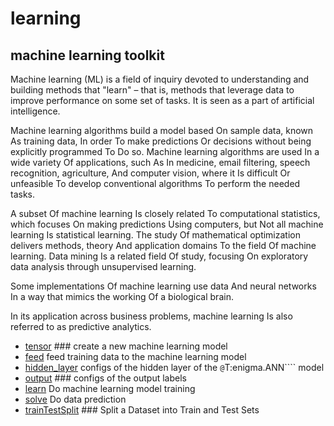 # learning

## machine learning toolkit
 
 Machine learning (ML) is a field of inquiry devoted to
 understanding and building methods that "learn" – that
 is, methods that leverage data to improve performance 
 on some set of tasks. It is seen as a part of artificial
 intelligence.

 Machine learning algorithms build a model based On sample
 data, known As training data, In order To make predictions
 Or decisions without being explicitly programmed To Do so.
 Machine learning algorithms are used In a wide variety Of 
 applications, such As In medicine, email filtering, speech 
 recognition, agriculture, And computer vision, where it Is
 difficult Or unfeasible To develop conventional algorithms 
 To perform the needed tasks.

 A subset Of machine learning Is closely related To computational 
 statistics, which focuses On making predictions Using computers,
 but Not all machine learning Is statistical learning. The 
 study Of mathematical optimization delivers methods, theory 
 And application domains To the field Of machine learning. Data
 mining Is a related field Of study, focusing On exploratory 
 data analysis through unsupervised learning.

 Some implementations Of machine learning use data And neural 
 networks In a way that mimics the working Of a biological 
 brain.

 In its application across business problems, machine learning 
 Is also referred to as predictive analytics.

+ [tensor](learning/tensor.1) ### create a new machine learning model
+ [feed](learning/feed.1) feed training data to the machine learning model
+ [hidden_layer](learning/hidden_layer.1) configs of the hidden layer of the ``@``T:enigma.ANN```` model
+ [output](learning/output.1) ### configs of the output labels 
+ [learn](learning/learn.1) Do machine learning model training
+ [solve](learning/solve.1) Do data prediction
+ [trainTestSplit](learning/trainTestSplit.1) ### Split a Dataset into Train and Test Sets
